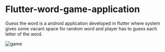 # Flutter-word-game-application
Guess the word is a android application developed in flutter where system gives some vacant space for random word and player has to guess each letter of the word.

![game](https://user-images.githubusercontent.com/69414577/207307007-9116e60f-4b5b-4ca3-8a60-a9ddc49d9039.png)
